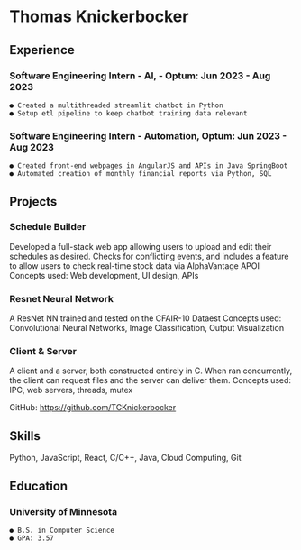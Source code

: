 # Thomas Knickerbocker

## Experience

### Software Engineering Intern - AI, - Optum: Jun 2023 - Aug 2023

```
● Created a multithreaded streamlit chatbot in Python
● Setup etl pipeline to keep chatbot training data relevant 
```

### Software Engineering Intern - Automation, Optum: Jun 2023 - Aug 2023

```
● Created front-end webpages in AngularJS and APIs in Java SpringBoot
● Automated creation of monthly financial reports via Python, SQL
```

## Projects

### Schedule Builder

Developed a full-stack web app allowing users to upload and edit their schedules as desired. Checks for conflicting events, and includes a feature to allow users to check real-time stock data via AlphaVantage APOI
Concepts used: Web development, UI design, APIs

### Resnet Neural Network

A ResNet NN trained and tested on the CFAIR-10 Dataest
Concepts used: Convolutional Neural Networks, Image Classification, Output Visualization

### Client & Server

A client and a server, both constructed entirely in C. When ran concurrently, the client can request files and the server can deliver them.
Concepts used: IPC, web servers, threads, mutex

GitHub: https://github.com/TCKnickerbocker

## Skills

Python, JavaScript, React, C/C++, Java, Cloud Computing, Git

## Education

### University of Minnesota

```
● B.S. in Computer Science
● GPA: 3.57
```
